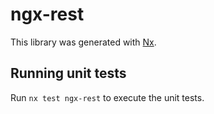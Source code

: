 # ngx-rest

This library was generated with [Nx](https://nx.dev).

## Running unit tests

Run `nx test ngx-rest` to execute the unit tests.
